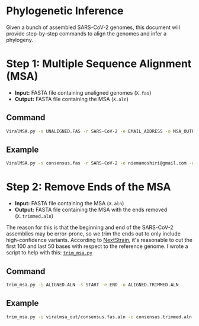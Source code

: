 # Phylogenetic Inference
Given a bunch of assembled SARS-CoV-2 genomes, this document will provide step-by-step commands to align the genomes and infer a phylogeny.

# Step 1: Multiple Sequence Alignment (MSA)
* **Input:** FASTA file containing unaligned genomes (`X.fas`)
* **Output:** FASTA file containing the MSA (`X.aln`)

## Command
```bash
ViralMSA.py -s UNALIGNED.FAS -r SARS-CoV-2 -e EMAIL_ADDRESS -o MSA_OUTPUT_DIR -t THREADS
```

## Example
```bash
ViralMSA.py -s consensus.fas -r SARS-CoV-2 -e niemamoshiri@gmail.com -o viralmsa_out -t 32
```

# Step 2: Remove Ends of the MSA
* **Input:** FASTA file containing the MSA (`X.aln`)
* **Output:** FASTA file containing the MSA with the ends removed (`X.trimmed.aln`)

The reason for this is that the beginning and end of the SARS-CoV-2 assemblies may be error-prone, so we trim the ends out to only include high-confidence variants. According to [NextStrain](https://github.com/nextstrain/ncov/blob/b61864fba9c5cfd5b5b9a52518f9096a9e631a6e/defaults/parameters.yaml#L75), it's reasonable to cut the first 100 and last 50 bases with respect to the reference genome. I wrote a script to help with this: [`trim_msa.py`](https://github.com/niemasd/tools/blob/master/trim_msa.py)

## Command
```bash
trim_msa.py -i ALIGNED.ALN -s START -e END -o ALIGNED.TRIMMED.ALN
```

## Example
```bash
trim_msa.py -i viralmsa_out/consensus.fas.aln -o consensus.trimmed.aln -s 100 -e 50
```
